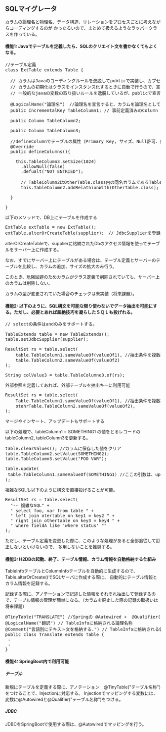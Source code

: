 ## SQLマイグレータ

カラムの論理名と物理名、データ構造、リレーションをプロセスごとに考えながらコーディングするのが
かったるいので、まとめて扱えるようなラッパークラスを作っている。

#### 機能1: Javaでテーブルを定義したら、SQLのクリエイト文を書かなくてもよくなる。

<pre>
//テーブル定義
class ExtTable extends Table {

  // カラムはJavaのコーディングルールを逸脱してpublicで実装し、カプセル化しない。
  // カラムの初期化はクラスをインスタンス化するときに自動で行うので、宣言だけ行う。
  // 一般的なjavaの変数の取り扱いルールを逸脱しているが、publicで宣言し、先頭を大文字で宣言すること。

  @LogicalName("論理名")　//論理名を宣言すると、カラムを論理名としてデータ取得出来るようになる。
  public IncrementalKey TableColumn1; // 事前定義済みのColumn (IncrementalKey は自動ナンバリング)

  public Column<Integer> TableColumn2;

  public Column<Stirng> TableColumn3;

  //defineColumnでテーブルの属性（Primary Key, サイズ、Null許可、規定値、リレーション）を定義する。
  @Override
  public defineColumns(){

    this.TableColumn3.setSize(1024)
      .allowNull(false)
      .defualt("NOT ENTRIED");

      // TableColumn2はOtherTable.class内の同名カラムであるTableColumn2にリンクする。
      this.TableColumn2.addRelathionWith(OtherTable.class); 

  }

}
</pre>

以下のメソッドで、DB上にテーブルを作成する

<pre>
ExtTable extTable = new ExtTable();
extTable.alterOrCreateTable(supplier);　// JdbcSupplierを登録
</pre>

alterOrCreateTableで、supplierに格納されたDbのアクセス情報を使ってテーブルをサーバー上に作成する。

なお、すでにサーバー上にテーブルがある場合は、テーブル定義とサーバーのテーブルを比較し、カラムの追加、サイズの拡大のみ行う。

このとき、危険回避のためカラムがクラス定義で削除されていても、サーバー上のカラムは削除しない。

カラムの型が変更されていた場合のチェックは未実装（将来課題）。


#### 機能2: 以下のように、SQL構文を可能な限り使わないでデータ抽出を可能にする。ただし、必要とあれば超絶技巧を凝らしたＳＱＬも投げれる。

<pre>
// selectの条件はandのみをサポートする。

TableExtends table = new TableExtends();
table.setJdbcSupplier(supplier);

ResultSet rs = table.select(
    table.TableColumn1.sameValueOf(valueOf1), //抽出条件を複数指定できる
    table.TableColumn2.sameValueOf(valueOf2)
);

String colValue3 = table.TableColumne3.of(rs);
</pre>

外部参照を定義してあれば、外部テーブルを抽出キーに利用可能

<pre>
ResultSet rs = table.select(
    Table.TableColumn1.sameValueOf(valueOf1), //抽出条件を複数指定できる
    otehrTable.TableColumn2.sameValueOf(valueOf2),
);
</pre>

マージやインサート、アップデートもサポートする

以下の処理で、tableColumn1 = SOMETHING1 の値をとるレコードのtableColumn2, tableColumn3を更新する。

<pre>
table.clearValues(); //カラムに保存した値をクリア
table.TableColumn2.setValue(SOMETHING2);
table.TableColumn3.setValue("FOO VAR");

table.update(
 table.TableColumn1.sameValueOf(SOMETHING1) //ここの引数は、update文のwhere句に該当する。
);
</pre>

複雑なSQLも以下のように構文を直接投げることが可能。
<pre>
ResultSet rs = table.select(
  "-- 複雑なSQL" +
  " select foo, var from table " +
  " left join otertable on key1 = key2 " +
  " right join othertable on key3 = key4 " +
  " where fieldA like 'where status' "" 
);
</pre>
ただし、テーブル定義を変更した際に、このような処理があると全部追従して訂正しないといけないので、
多用しないことを推奨する。

#### 機能3: H2DBの起動、終了、テーブル情報、カラム情報を自動格納する仕組み

TableInfoテーブルとColumnInfoテーブルを自動的に生成するので、Table.alterOrCreate()でSQLサーバに作成する際に、
自動的にテーブル情報とカラム情報を記録する。

記録する際に、アノテーションで記述した情報をそれぞれ抽出して登録するので、テーブル情報の管理が簡単になる。（カラムを廃止した際の記録の取扱いは将来課題）

<pre>
@TinyTable("TRANSLATE") //Springの @Autowired +  @Qualifier("TRANSLATE")でインジェクションするためにつける。
@LogicalName("翻訳") // TableInfoに格納される論理名称
@Comment("言語別にテキスト文を格納する.") // TableInfoに格納される備考
public class Translate extends Table {
 :
 :
}
</pre>

#### 機能4: SpringBoot内で利用可能
##### テーブル

新規にテーブルを定義する際に、アノテーション　@TinyTable("テーブル名称")をつけることで、Injectionに対応する。
Injectionでマッピングする変数には、変数に@Autowiredと@Qualifier("テーブル名称")をつける。

##### JDBC
JDBCをSpringBootで使用する際は、@Autowiredでマッピングを行う。
